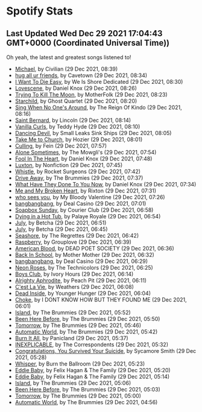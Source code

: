 
# Spotify Stats
## Last Updated Wed Dec 29 2021 17:04:43 GMT+0000 (Coordinated Universal Time))

Oh yeah, the latest and greatest songs listened to!

- [Michael](https://www.last.fm/music/Civilian/_/Michael), by Civilian (29 Dec 2021, 08:39)
- [hug all ur friends](https://www.last.fm/music/Cavetown/_/hug+all+ur+friends), by Cavetown (29 Dec 2021, 08:34)
- [I Want To Die Easy](https://www.last.fm/music/We+Is+Shore+Dedicated/_/I+Want+To+Die+Easy), by We Is Shore Dedicated (29 Dec 2021, 08:30)
- [Lovescene](https://www.last.fm/music/Daniel+Knox/_/Lovescene), by Daniel Knox (29 Dec 2021, 08:26)
- [Trying To Kill The Moon](https://www.last.fm/music/MotherFolk/_/Trying+To+Kill+The+Moon), by MotherFolk (29 Dec 2021, 08:23)
- [Starchild](https://www.last.fm/music/Ghost+Quartet/_/Starchild), by Ghost Quartet (29 Dec 2021, 08:20)
- [Sing When No One's Around](https://www.last.fm/music/The+Reign+Of+Kindo/_/Sing+When+No+One%27s+Around), by The Reign Of Kindo (29 Dec 2021, 08:16)
- [Saint Bernard](https://www.last.fm/music/Lincoln/_/Saint+Bernard), by Lincoln (29 Dec 2021, 08:14)
- [Vanilla Curls](https://www.last.fm/music/Teddy+Hyde/_/Vanilla+Curls), by Teddy Hyde (29 Dec 2021, 08:10)
- [Dancing Devil](https://www.last.fm/music/Small+Leaks+Sink+Ships/_/Dancing+Devil), by Small Leaks Sink Ships (29 Dec 2021, 08:05)
- [Take Me to Church](https://www.last.fm/music/Hozier/_/Take+Me+to+Church), by Hozier (29 Dec 2021, 08:01)
- [Culling](https://www.last.fm/music/Fein/_/Culling), by Fein (29 Dec 2021, 07:57)
- [Alone Sometimes](https://www.last.fm/music/The+Mowgli%27s/_/Alone+Sometimes), by The Mowgli's (29 Dec 2021, 07:54)
- [Fool In The Heart](https://www.last.fm/music/Daniel+Knox/_/Fool+In+The+Heart), by Daniel Knox (29 Dec 2021, 07:48)
- [Luxton](https://www.last.fm/music/Nonfiction/_/Luxton), by Nonfiction (29 Dec 2021, 07:45)
- [Whistle](https://www.last.fm/music/Rocket+Surgeons/_/Whistle), by Rocket Surgeons (29 Dec 2021, 07:42)
- [Drive Away](https://www.last.fm/music/The+Brummies/_/Drive+Away), by The Brummies (29 Dec 2021, 07:37)
- [What Have They Done To You Now](https://www.last.fm/music/Daniel+Knox/_/What+Have+They+Done+To+You+Now), by Daniel Knox (29 Dec 2021, 07:34)
- [Me and My Broken Heart](https://www.last.fm/music/Rixton/_/Me+and+My+Broken+Heart), by Rixton (29 Dec 2021, 07:31)
- [who sees you](https://www.last.fm/music/My+Bloody+Valentine/_/who+sees+you), by My Bloody Valentine (29 Dec 2021, 07:26)
- [bangbangbang](https://www.last.fm/music/Deal+Casino/_/bangbangbang), by Deal Casino (29 Dec 2021, 07:01)
- [Soapbox Sunday](https://www.last.fm/music/Courier+Club/_/Soapbox+Sunday), by Courier Club (29 Dec 2021, 06:58)
- [Dying in a Hot Tub](https://www.last.fm/music/Palaye+Royale/_/Dying+in+a+Hot+Tub), by Palaye Royale (29 Dec 2021, 06:54)
- [July](https://www.last.fm/music/Betcha/_/July), by Betcha (29 Dec 2021, 06:51)
- [July](https://www.last.fm/music/Betcha/_/July), by Betcha (29 Dec 2021, 06:45)
- [Seashore](https://www.last.fm/music/The+Regrettes/_/Seashore), by The Regrettes (29 Dec 2021, 06:42)
- [Raspberry](https://www.last.fm/music/Grouplove/_/Raspberry), by Grouplove (29 Dec 2021, 06:39)
- [American Blood](https://www.last.fm/music/DEAD+POET+SOCIETY/_/American+Blood), by DEAD POET SOCIETY (29 Dec 2021, 06:36)
- [Back In School](https://www.last.fm/music/Mother+Mother/_/Back+In+School), by Mother Mother (29 Dec 2021, 06:32)
- [bangbangbang](https://www.last.fm/music/Deal+Casino/_/bangbangbang), by Deal Casino (29 Dec 2021, 06:29)
- [Neon Roses](https://www.last.fm/music/The+Technicolors/_/Neon+Roses), by The Technicolors (29 Dec 2021, 06:25)
- [Boys Club](https://www.last.fm/music/Ivory+Hours/_/Boys+Club), by Ivory Hours (29 Dec 2021, 06:14)
- [Alrighty Aphrodite](https://www.last.fm/music/Peach+Pit/_/Alrighty+Aphrodite), by Peach Pit (29 Dec 2021, 06:11)
- [C'est La Vie](https://www.last.fm/music/Weathers/_/C%27est+La+Vie), by Weathers (29 Dec 2021, 06:08)
- [Dead Inside](https://www.last.fm/music/Younger+Hunger/_/Dead+Inside), by Younger Hunger (29 Dec 2021, 06:04)
- [Choke](https://www.last.fm/music/I+DONT+KNOW+HOW+BUT+THEY+FOUND+ME/_/Choke), by I DONT KNOW HOW BUT THEY FOUND ME (29 Dec 2021, 06:01)
- [Island](https://www.last.fm/music/The+Brummies/_/Island), by The Brummies (29 Dec 2021, 05:52)
- [Been Here Before](https://www.last.fm/music/The+Brummies/_/Been+Here+Before), by The Brummies (29 Dec 2021, 05:50)
- [Tomorrow](https://www.last.fm/music/The+Brummies/_/Tomorrow), by The Brummies (29 Dec 2021, 05:46)
- [Automatic World](https://www.last.fm/music/The+Brummies/_/Automatic+World), by The Brummies (29 Dec 2021, 05:42)
- [Burn It All](https://www.last.fm/music/Panicland/_/Burn+It+All), by Panicland (29 Dec 2021, 05:37)
- [INEXPLICABLE](https://www.last.fm/music/The+Correspondents/_/INEXPLICABLE), by The Correspondents (29 Dec 2021, 05:32)
- [Congratulations, You Survived Your Suicide](https://www.last.fm/music/Sycamore+Smith/_/Congratulations,+You+Survived+Your+Suicide), by Sycamore Smith (29 Dec 2021, 05:28)
- [Whisper](https://www.last.fm/music/Burn+the+Ballroom/_/Whisper), by Burn the Ballroom (29 Dec 2021, 05:23)
- [Eddie Baby](https://www.last.fm/music/Felix+Hagan+&+The+Family/_/Eddie+Baby), by Felix Hagan & The Family (29 Dec 2021, 05:20)
- [Eddie Baby](https://www.last.fm/music/Felix+Hagan+&+The+Family/_/Eddie+Baby), by Felix Hagan & The Family (29 Dec 2021, 05:14)
- [Island](https://www.last.fm/music/The+Brummies/_/Island), by The Brummies (29 Dec 2021, 05:06)
- [Been Here Before](https://www.last.fm/music/The+Brummies/_/Been+Here+Before), by The Brummies (29 Dec 2021, 05:03)
- [Tomorrow](https://www.last.fm/music/The+Brummies/_/Tomorrow), by The Brummies (29 Dec 2021, 05:00)
- [Automatic World](https://www.last.fm/music/The+Brummies/_/Automatic+World), by The Brummies (29 Dec 2021, 04:56)
